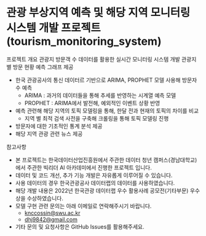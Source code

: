 # 관광 부상지역 예측 및 해당 지역 모니터링 시스템 개발 프로젝트(tourism_monitoring_system)

프로젝트 개요
관광지 방문객 수 데이터를 활용한 실시간 모니터링 시스템 개발
관광지별 방문 현황 예측 그래프 제공
  - 한국 관광공사의 통신 데이터르 기반으로 ARIMA, PROPHET 모델 사용해 방문자수 예측
      - ARIMA : 과거의 데이터들을 통해 추세를 반영하는 시계열 예측 모델
      - PROPHET : ARIMA에서 발전해, 예외적인 이벤트 상황 반영
  - 예측 관련해 해당 지역의 토픽 모델링을 통해, 한달 전과 현재의 토픽의 차이를 비교
      - 지역 별 최적 검색 사전을 구축해 크롤링을 통해 토픽 모델링 진행
  - 방문자에 대한 기초적인 통계 분석 제공
  - 해당 지역 관광 관련 뉴스 제공

참고사항
- 본 프로젝트는 한국데이터산업진흥원에서 주관한 데이터 청년 캠퍼스(경남대학교)에서 주관한 빅리더 AI 아카데미에서 진행한 프로젝트 입니다.
- 데이터 및 코드 개선, 추가 기능 개발은 자유롭게 이루어질 수 있습니다.
- 사용 데이터의 경우 한국관광공사 데이터랩의 데이터를 사용하였습니다.
- 해당 개발 내용은 2022년 한국관광 데이터랩 우수 활용사례 공모전(기타부문) 우수상을 수상하였습니다.
- 모델 구현 관련 문의는 아래 이메일로 연락해주시기 바랍니다.
  - knccossin@swu.ac.kr
  - dhj9842@gmail.com
- 기타 문의 및 요청사항은 GitHub Issues를 활용해주세요.
